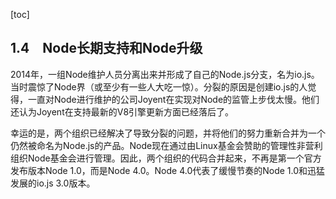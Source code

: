 [toc]

## 1.4　Node长期支持和Node升级

2014年，一组Node维护人员分离出来并形成了自己的Node.js分支，名为io.js。当时震惊了Node界（或至少有一些人大吃一惊）。分裂的原因是创建io.js的人觉得，一直对Node进行维护的公司Joyent在实现对Node的监管上步伐太慢。他们还认为Joyent在支持最新的V8引擎更新方面已经落后了。

幸运的是，两个组织已经解决了导致分裂的问题，并将他们的努力重新合并为一个仍然被命名为Node.js的产品。Node现在通过由Linux基金会赞助的管理性非营利组织Node基金会进行管理。因此，两个组织的代码合并起来，不再是第一个官方发布版本Node 1.0，而是Node 4.0。Node 4.0代表了缓慢节奏的Node 1.0和迅猛发展的io.js 3.0版本。

